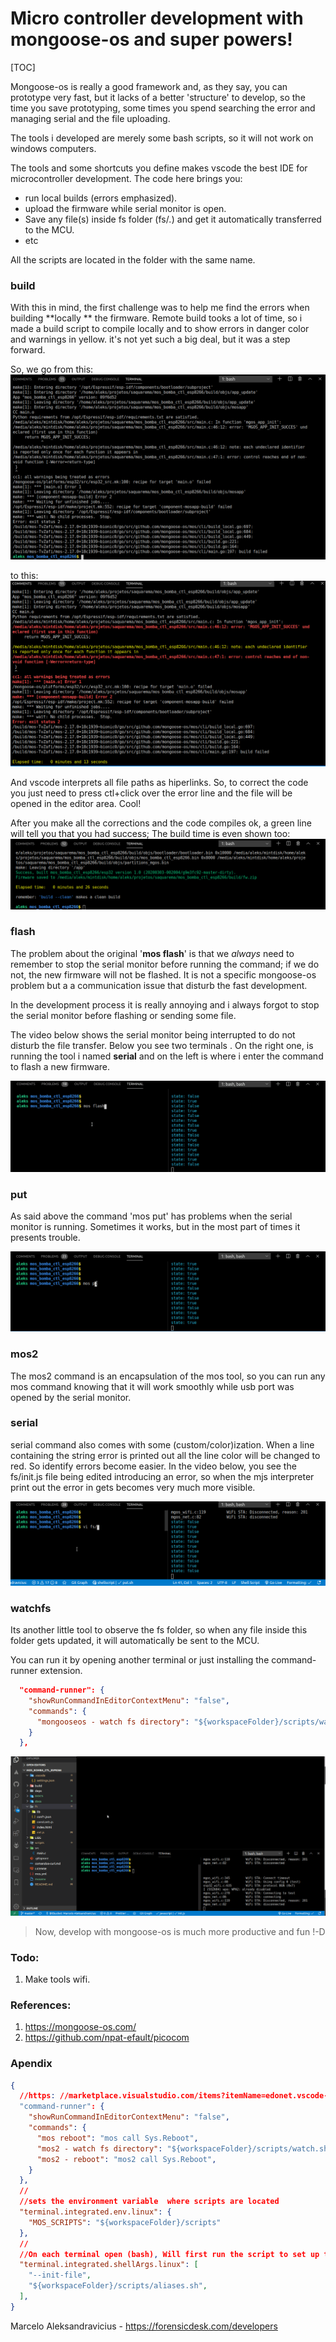 # Micro controller development with mongoose-os and super powers!

[TOC]

Mongoose-os is really a good framework and, as they say, you can prototype very fast, but it lacks of a better 'structure' to develop, so the time you save prototyping, some times you spend searching the error and managing serial and the file uploading. 

The tools i developed are merely some bash scripts, so it will not work on windows computers. 

The tools and some shortcuts you define  makes vscode the best IDE for microcontroller development. The code here brings you:

* run local builds (errors emphasized).
* upload the firmware while serial monitor is open.
* Save any file(s) inside fs folder (fs/*.*) and get it automatically transferred to the MCU.
* etc

All the scripts are located in the folder with the same name. 

### build

With this in mind, the first challenge was to help me find the errors when building **locally ** the firmware. Remote build tooks a lot of time,  so i made a build script to compile locally and to show errors in danger color and warnings in yellow. it's not yet such a big deal, but it was a step forward.  

So, we go from this:
![](minor/images/build-bw.png)

to this:
![](minor/images/build-color.png)

And vscode interprets all file paths as hiperlinks. So, to correct the code you just need to press ctl+click over the error line and the file will be opened in the editor area. Cool!

After you make all the corrections and the code compiles ok, a green line will tell you that you had success; The build time is even shown too:
![](minor/images/build-success.png)


### flash
The problem about the original '**mos flash**' is that we *always* need to remember to stop the serial monitor before running the command; if we do not, the new firmware will not be flashed. It is not a specific mongoose-os problem but a a communication issue that disturb the fast development.

In the development process it is really annoying and i always forgot to stop the serial monitor before flashing or sending some file.

The video below shows the serial monitor being interrupted to do not disturb the file transfer. Below you see two terminals . On the right one, is running the tool i named **serial** and on the left is where i enter the command to flash a new firmware.

![](minor/gifs/flashing.gif)


### put

As said above the command 'mos put' has problems when the serial monitor is running. Sometimes it works, but in the most part of times it presents trouble.

![](minor/gifs/put.gif)

### mos2
The mos2 command is an encapsulation of the mos tool, so you can run any mos command knowing that it will work smoothly while usb port was opened by the serial monitor.

### serial
serial command also comes with some (custom/color)ization. When a line containing the string error is printed out all the line color will be changed to red. So identify errors become easier. In the video below, you see the fs/init.js file being edited introducing an error, so when the mjs interpreter print out the error in gets becomes very much more visible.

![](minor/gifs/serial-red-error34.gif)



### watchfs
Its another little tool to observe the fs folder, so when any file inside this folder gets updated, it will automatically be sent to the MCU.

You can run it by opening another terminal or just installing the command-runner extension.

```json
  "command-runner": {
    "showRunCommandInEditorContextMenu": "false",
    "commands": {
      "mongooseos - watch fs directory": "${workspaceFolder}/scripts/watch.sh fs"
    }
  },
```


![](minor/gifs/watchfs.gif)




> Now, develop with mongoose-os is much more productive and fun !-D


### Todo:
  1. Make tools wifi.
  

### References:
  1. https://mongoose-os.com/
  1. https://github.com/npat-efault/picocom
  
  
### Apendix
```json
{
  //https: //marketplace.visualstudio.com/items?itemName=edonet.vscode-command-runner
  "command-runner": {
    "showRunCommandInEditorContextMenu": "false",
    "commands": {
      "mos reboot": "mos call Sys.Reboot",
      "mos2 - watch fs directory": "${workspaceFolder}/scripts/watch.sh fs",
      "mos2 - reboot": "mos2 call Sys.Reboot",
    }
  },
  //
  //sets the environment variable  where scripts are located
  "terminal.integrated.env.linux": {
    "MOS_SCRIPTS": "${workspaceFolder}/scripts"
  },
  //
  //On each terminal open (bash), Will first run the script to set up the aliases. 
  "terminal.integrated.shellArgs.linux": [
    "--init-file",
    "${workspaceFolder}/scripts/aliases.sh",
  ],
}
```


Marcelo Aleksandravicius - https://forensicdesk.com/developers